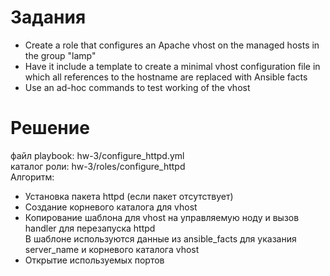 # Задания
- Create a role that configures an Apache vhost on the managed hosts in the group "lamp"
- Have it include a template to create a minimal vhost configuration file in which all references to the hostname are replaced with Ansible facts
- Use an ad-hoc commands to test working of the vhost

# Решение
 
файл playbook: hw-3/configure_httpd.yml  
каталог роли: hw-3/roles/configure_httpd  
Алгоритм:
- Установка пакета httpd (если пакет отсутствует)
- Создание корневого каталога для vhost
- Копирование шаблона для vhost на управляемую ноду и вызов handler для перезапуска httpd  
В шаблоне используются данные из ansible_facts для указания server_name и корневого каталога vhost
- Открытие используемых портов

